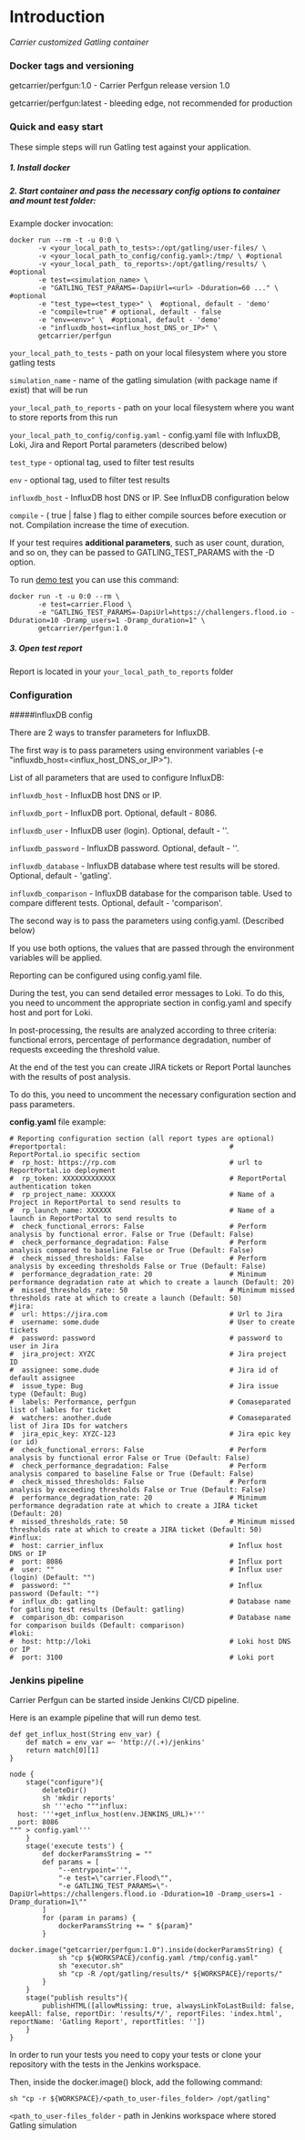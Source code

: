 # Introduction
*Carrier customized Gatling container*

### Docker tags and versioning

getcarrier/perfgun:1.0 - Carrier Perfgun release version 1.0
    
getcarrier/perfgun:latest - bleeding edge, not recommended for production

### Quick and easy start
These simple steps will run Gatling test against your application.

##### 1. Install docker

##### 2. Start container and pass the necessary config options to container and mount test folder:

Example docker invocation:

``` 
docker run --rm -t -u 0:0 \
       -v <your_local_path_to_tests>:/opt/gatling/user-files/ \ 
       -v <your_local_path_to_config/config.yaml>:/tmp/ \ #optional
       -v <your_local_path_ to_reports>:/opt/gatling/results/ \   #optional
       -e test=<simulation_name> \
       -e "GATLING_TEST_PARAMS=-DapiUrl=<url> -Dduration=60 ..." \  #optional
       -e "test_type=<test_type>" \  #optional, default - 'demo'
       -e "compile=true" # optional, default - false
       -e "env=<env>" \  #optional, default - 'demo'
       -e "influxdb_host=<influx_host_DNS_or_IP>" \ 
       getcarrier/perfgun
```

`your_local_path_to_tests` - path on your local filesystem where you store gatling tests

`simulation_name` - name of the gatling simulation (with package name if exist) that will be run

`your_local_path_to_reports` - path on your local filesystem where you want to store reports from this run

`your_local_path_to_config/config.yaml` - config.yaml file with InfluxDB, Loki, Jira and Report Portal parameters (described below)

`test_type` - optional tag, used to filter test results

`env` - optional tag, used to filter test results

`influxdb_host` - InfluxDB host DNS or IP. See InfluxDB configuration below

`compile` - ( true | false ) flag to either compile sources before execution or not. Compilation increase the time of execution.

If your test requires **additional parameters**, such as user count, duration, and so on, they can be passed to GATLING_TEST_PARAMS with the -D option.

To run [demo test](https://github.com/carrier-io/perfgun/blob/master/tests/user-files/simulations/carrier/flood_io.scala) you can use this command:

```
docker run -t -u 0:0 --rm \
       -e test=carrier.Flood \
       -e "GATLING_TEST_PARAMS=-DapiUrl=https://challengers.flood.io -Dduration=10 -Dramp_users=1 -Dramp_duration=1" \
       getcarrier/perfgun:1.0
```

##### 3. Open test report
Report is located in your `your_local_path_to_reports` folder

### Configuration

#####InfluxDB config

There are 2 ways to transfer parameters for InfluxDB.

The first way is to pass parameters using environment variables (-e "influxdb_host=<influx_host_DNS_or_IP>").

List of all parameters that are used to configure InfluxDB:

`influxdb_host` - InfluxDB host DNS or IP.

`influxdb_port` - InfluxDB port. Optional, default - 8086.

`influxdb_user` - InfluxDB user (login). Optional, default - ''.

`influxdb_password` - InfluxDB password. Optional, default - ''.

`influxdb_database` - InfluxDB database where test results will be stored. Optional, default - 'gatling'.

`influxdb_comparison` - InfluxDB database for the comparison table. Used to compare different tests. Optional, default - 'comparison'.


The second way is to pass the parameters using config.yaml. (Described below)

If you use both options, the values that are passed through the environment variables will be applied.

 

Reporting can be configured using config.yaml file.

During the test, you can send detailed error messages to Loki.
To do this, you need to uncomment the appropriate section in config.yaml and specify host and port for Loki.

In post-processing, the results are analyzed according to three criteria: functional errors, 
percentage of performance degradation, number of requests exceeding the threshold value.

At the end of the test you can create JIRA tickets or Report Portal launches with the results of post analysis.  

To do this, you need to uncomment the necessary configuration section and pass parameters.

**config.yaml** file example:
```
# Reporting configuration section (all report types are optional)
#reportportal:                                        # ReportPortal.io specific section
#  rp_host: https://rp.com                            # url to ReportPortal.io deployment
#  rp_token: XXXXXXXXXXXXX                            # ReportPortal authentication token
#  rp_project_name: XXXXXX                            # Name of a Project in ReportPortal to send results to
#  rp_launch_name: XXXXXX                             # Name of a launch in ReportPortal to send results to
#  check_functional_errors: False                     # Perform analysis by functional error. False or True (Default: False)
#  check_performance_degradation: False               # Perform analysis compared to baseline False or True (Default: False)
#  check_missed_thresholds: False                     # Perform analysis by exceeding thresholds False or True (Default: False)
#  performance_degradation_rate: 20                   # Minimum performance degradation rate at which to create a launch (Default: 20)
#  missed_thresholds_rate: 50                         # Minimum missed thresholds rate at which to create a launch (Default: 50)
#jira:
#  url: https://jira.com                              # Url to Jira
#  username: some.dude                                # User to create tickets
#  password: password                                 # password to user in Jira
#  jira_project: XYZC                                 # Jira project ID
#  assignee: some.dude                                # Jira id of default assignee
#  issue_type: Bug                                    # Jira issue type (Default: Bug)
#  labels: Performance, perfgun                       # Comaseparated list of lables for ticket
#  watchers: another.dude                             # Comaseparated list of Jira IDs for watchers
#  jira_epic_key: XYZC-123                            # Jira epic key (or id)
#  check_functional_errors: False                     # Perform analysis by functional error False or True (Default: False)
#  check_performance_degradation: False               # Perform analysis compared to baseline False or True (Default: False)
#  check_missed_thresholds: False                     # Perform analysis by exceeding thresholds False or True (Default: False)
#  performance_degradation_rate: 20                   # Minimum performance degradation rate at which to create a JIRA ticket (Default: 20)
#  missed_thresholds_rate: 50                         # Minimum missed thresholds rate at which to create a JIRA ticket (Default: 50)
#influx:
#  host: carrier_influx                               # Influx host DNS or IP
#  port: 8086                                         # Influx port
#  user: ""                                           # Influx user (login) (Default: "")
#  password: ""                                       # Influx password (Default: "")
#  influx_db: gatling                                 # Database name for gatling test results (Default: gatling)
#  comparison_db: comparison                          # Database name for comparison builds (Default: comparison)
#loki:
#  host: http://loki                                  # Loki host DNS or IP
#  port: 3100                                         # Loki port

```

### Jenkins pipeline

Carrier Perfgun can be started inside Jenkins CI/CD pipeline.

Here is an example pipeline that will run demo test.

```
def get_influx_host(String env_var) {
    def match = env_var =~ 'http://(.+)/jenkins'
    return match[0][1]
}

node {
    stage("configure"){
        deleteDir()
        sh 'mkdir reports'
        sh '''echo """influx:
  host: '''+get_influx_host(env.JENKINS_URL)+'''
  port: 8086
""" > config.yaml'''
    }
    stage('execute tests') {
        def dockerParamsString = ""
        def params = [
            "--entrypoint=''",
            "-e test=\"carrier.Flood\"",
            "-e GATLING_TEST_PARAMS=\"-DapiUrl=https://challengers.flood.io -Dduration=10 -Dramp_users=1 -Dramp_duration=1\""
        ]
        for (param in params) {
            dockerParamsString += " ${param}"
        }
        docker.image("getcarrier/perfgun:1.0").inside(dockerParamsString) {
            sh "cp ${WORKSPACE}/config.yaml /tmp/config.yaml"
            sh "executor.sh"
            sh "cp -R /opt/gatling/results/* ${WORKSPACE}/reports/"
        }
    }
    stage("publish results"){
        publishHTML([allowMissing: true, alwaysLinkToLastBuild: false, keepAll: false, reportDir: 'results/*/', reportFiles: 'index.html', reportName: 'Gatling Report', reportTitles: ''])
    }
}
```

In order to run your tests you need to copy your tests or clone your repository with the tests in the Jenkins workspace.

Then, inside the docker.image() block, add the following command:

```
sh "cp -r ${WORKSPACE}/<path_to_user-files_folder> /opt/gatling"
```

`<path_to_user-files_folder` - path in Jenkins workspace where stored Gatling simulation